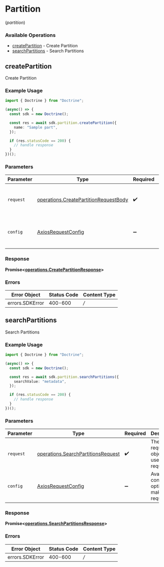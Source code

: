 # Partition
(*partition*)

### Available Operations

* [createPartition](#createpartition) - Create Partition
* [searchPartitions](#searchpartitions) - Search Partitions

## createPartition

Create Partition

### Example Usage

```typescript
import { Doctrine } from "Doctrine";

(async() => {
  const sdk = new Doctrine();

  const res = await sdk.partition.createPartition({
    name: "Sample part",
  });

  if (res.statusCode == 200) {
    // handle response
  }
})();
```

### Parameters

| Parameter                                                                                          | Type                                                                                               | Required                                                                                           | Description                                                                                        |
| -------------------------------------------------------------------------------------------------- | -------------------------------------------------------------------------------------------------- | -------------------------------------------------------------------------------------------------- | -------------------------------------------------------------------------------------------------- |
| `request`                                                                                          | [operations.CreatePartitionRequestBody](../../sdk/models/operations/createpartitionrequestbody.md) | :heavy_check_mark:                                                                                 | The request object to use for the request.                                                         |
| `config`                                                                                           | [AxiosRequestConfig](https://axios-http.com/docs/req_config)                                       | :heavy_minus_sign:                                                                                 | Available config options for making requests.                                                      |


### Response

**Promise<[operations.CreatePartitionResponse](../../sdk/models/operations/createpartitionresponse.md)>**
### Errors

| Error Object    | Status Code     | Content Type    |
| --------------- | --------------- | --------------- |
| errors.SDKError | 400-600         | */*             |

## searchPartitions

Search Partitions

### Example Usage

```typescript
import { Doctrine } from "Doctrine";

(async() => {
  const sdk = new Doctrine();

  const res = await sdk.partition.searchPartitions({
    searchValue: "metadata",
  });

  if (res.statusCode == 200) {
    // handle response
  }
})();
```

### Parameters

| Parameter                                                                                    | Type                                                                                         | Required                                                                                     | Description                                                                                  |
| -------------------------------------------------------------------------------------------- | -------------------------------------------------------------------------------------------- | -------------------------------------------------------------------------------------------- | -------------------------------------------------------------------------------------------- |
| `request`                                                                                    | [operations.SearchPartitionsRequest](../../sdk/models/operations/searchpartitionsrequest.md) | :heavy_check_mark:                                                                           | The request object to use for the request.                                                   |
| `config`                                                                                     | [AxiosRequestConfig](https://axios-http.com/docs/req_config)                                 | :heavy_minus_sign:                                                                           | Available config options for making requests.                                                |


### Response

**Promise<[operations.SearchPartitionsResponse](../../sdk/models/operations/searchpartitionsresponse.md)>**
### Errors

| Error Object    | Status Code     | Content Type    |
| --------------- | --------------- | --------------- |
| errors.SDKError | 400-600         | */*             |
